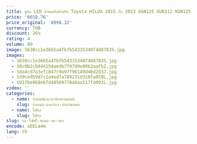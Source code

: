 ```yaml
---
title: คู่รถ LED ด้านหลังสําหรับ Toyota HILUX 2015 ถึง 2023 GGN125 GUN112 KUN125 1GRFE 1TRFE 2GDFTV
price: '6658.76'
price_original: '8998.32'
currency: THB
discount: 26%
rating: 4
volume: 89
image: S630cc1e3665a4fbfb54315348f4887035.jpg
images:
  - S630cc1e3665a4fbfb54315348f4887035.jpg
  - S0c0b1c8444154aedb7f4799e89b2aafb2.jpg
  - Sda4cd7a3efc847c9a97f96149d48d2d3J.jpg
  - S39ce959d7c2a4ed7a789231d310fa059L.jpg
  - S91fbe968e6fd48569778abaa117fa093L.jpg
video: ''
categories:
  - name: รถยนต์และรถจักรยานยนต์
    slug: รถยนต-และรถจ-กรยานยนต
  - name: ไฟรถ
    slug: ไฟรถ
slug: รถ-led-านหล-งส-าหร
encode: oEELa4m
lang: th
---
```

  